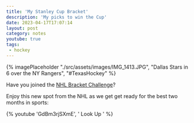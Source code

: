 ```yaml
---
title: 'My Stanley Cup Bracket'
description: 'My picks to win the Cup'
date: 2023-04-17T17:07:14
layout: post
category: notes
youtube: true
tags:
 - hockey
---
```


{% imagePlaceholder "./src/assets/images/IMG_1413.JPG", "Dallas Stars in 6 over the NY Rangers", "#TexasHockey" %}

Have you joined the [NHL Bracket Challenge](https://bracketchallenge.nhl.com/en/home)?

Enjoy this new spot from the NHL as we get get ready for the best two months in sports:

{% youtube 'GdBm3rjSXmE', ' Look Up ' %}